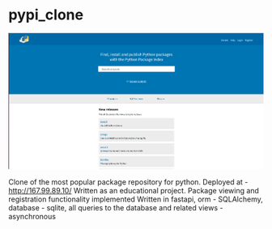 # pypi_clone

![main page](static/img/mainpage1.png "Main page")

Clone of the most popular package repository for python.
Deployed at - http://167.99.89.10/
Written as an educational project.
Package viewing and registration functionality implemented
Written in fastapi, orm - SQLAlchemy, database - sqlite, all queries to the database and related views - asynchronous
